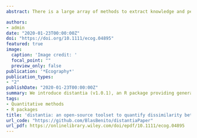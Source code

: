 ```yaml
---
abstract: There is a large array of methods to extract knowledge and perform ecological forecasting from ecological time‐series. However, in spite of its importance for data‐mining, pattern‐matching and ecological synthesis, methods to assess their similarity are scarce. We introduce distantia (v1.0.1), an R package providing general toolset to quantify dissimilarity between ecological time‐series, independently of their regularity and number of samples. The functions in distantia provide the means to compute dissimilarity scores by time and by shape and assess their significance, evaluate the partial contribution of each variable to dissimilarity, and align or combine sequences by similarity. We evaluate the sensitivity of the dissimilarity metrics implemented in distantia, describe its structure and functionality, and showcase its applications with two examples. Particularly, we evaluate how geographic factors drive the dissimilarity between nine pollen sequences dated to the Last Interglacial, and compare the temporal dynamics of climate and enhanced vegetation index of three stands across the range of the European beech. We expect this package may enhance the capabilities of researchers from different fields to explore dissimilarity patterns between multivariate ecological time‐series, and aid in generating and testing new hypotheses on why the temporal dynamics of complex‐systems changes over space and time.

authors:
- admin
date: "2020-01-23T00:00:00Z"
doi: "https://doi.org/10.1111/ecog.04895"
featured: true
image:
  caption: 'Image credit: '
  focal_point: ""
  preview_only: false
publication: '*Ecography*'
publication_types:
- "2"
publishDate: "2020-01-23T00:00:00Z"
summary: We introduce distantia (v1.0.1), an R package providing general toolset to quantify dissimilarity between ecological time‐series, independently of their regularity and number of samples. The functions in distantia provide the means to compute dissimilarity scores by time and by shape and assess their significance, evaluate the partial contribution of each variable to dissimilarity, and align or combine sequences by similarity.
tags:
- Quantitative methods
- R packages
title: 'distantia: an open‐source toolset to quantify dissimilarity between multivariate ecological time‐series'
url_code: "https://github.com/BlasBenito/distantiaPaper"
url_pdf: https://onlinelibrary.wiley.com/doi/epdf/10.1111/ecog.04895
---
```


